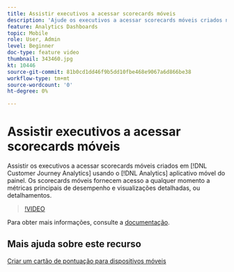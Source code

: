 ```yaml
---
title: Assistir executivos a acessar scorecards móveis
description: 'Ajude os executivos a acessar scorecards móveis criados no Customer Journey Analytics usando o aplicativo móvel do painel do Analytics.  Os scorecards móveis fornecem acesso a qualquer momento a métricas principais de desempenho e visualizações detalhadas, ou detalhamentos. '
feature: Analytics Dashboards
topic: Mobile
role: User, Admin
level: Beginner
doc-type: feature video
thumbnail: 343460.jpg
kt: 10446
source-git-commit: 81b0cd1dd46f9b5dd10fbe468e9067a6d866be38
workflow-type: tm+mt
source-wordcount: '0'
ht-degree: 0%

---
```



# Assistir executivos a acessar scorecards móveis

Assistir os executivos a acessar scorecards móveis criados em [!DNL Customer Journey Analytics] usando o [!DNL Analytics] aplicativo móvel do painel.  Os scorecards móveis fornecem acesso a qualquer momento a métricas principais de desempenho e visualizações detalhadas, ou detalhamentos.

>[!VIDEO](https://video.tv.adobe.com/v/343460/?quality=12&learn=on)

Para obter mais informações, consulte a [documentação](https://experienceleague.adobe.com/docs/analytics-platform/using/cja-dashboards/set-up-execs.html).

## Mais ajuda sobre este recurso

[Criar um cartão de pontuação para dispositivos móveis](create-a-mobile-scorecard.md)